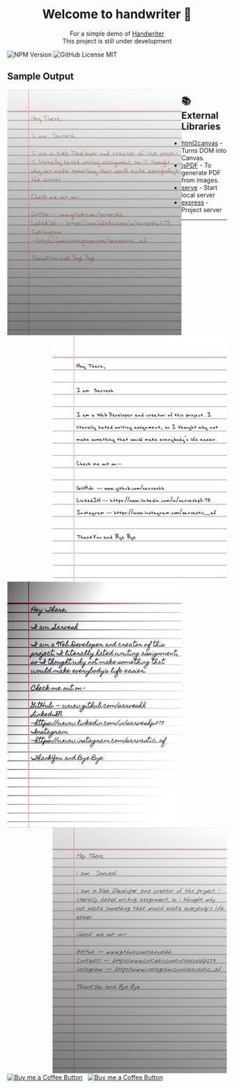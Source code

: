 <h1 align="center">Welcome to handwriter 👋</h1>
<p align="center">
  For a simple demo of
  <a href="https://handwriterr.herokuapp.com/">
    Handwriter
  </a><br>
  This project is still under development
</p>
<p>
 
  <img alt="NPM Version" src="https://img.shields.io/github/package-json/v/sarveshh/handwriter?style=for-the-badge&labelColor=black&logo=npm&color=darkred" /> 
   <img alt="GitHub License MIT" src="https://img.shields.io/github/license/sarveshh/handwriter?style=for-the-badge&labelColor=black&logo=github"> 
</p>


## Sample Output

<img width="400" align="left" src="./samples/sample1.jpg" />
<img width="400" align="right" alt="Sample image of output" src="./samples/sample2.jpg" />
<img width="400" align="left" alt="Sample image of output" src="./samples/sample3.jpg" />
<img width="400" align="right" alt="Sample image of output" src="./samples/sample4.jpg" />


## 📚 External Libraries

- [html2canvas](https://github.com/niklasvh/html2canvas) - Turns DOM into Canvas.
- [jsPDF](https://github.com/MrRio/jsPDF) - To generate PDF from images.
- [serve](https://github.com/zeit/serve) - Start local server
- [express](https://expressjs.com) - Project server

---

[<img alt="Buy me a Coffee Button" width=200 src="https://c5.patreon.com/external/logo/become_a_patron_button.png">](https://www.patreon.com/bePatron?u=42419480) &nbsp; [<img alt="Buy me a Coffee Button" width=200 src="https://cdn.buymeacoffee.com/buttons/default-black.png">](https://www.buymeacoffee.com/sarveshh)
